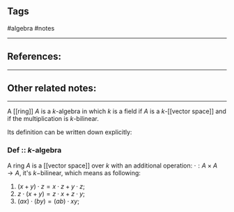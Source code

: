 
## Tags
#algebra #notes 

---

## References:


---
## Other related notes:


---
A [[ring]] $A$ is a $k$-algebra in which $k$ is a field if $A$ is a $k$-[[vector space]] and if the multiplication is $k$-bilinear.

Its definition can be written down explicitly:
### Def :: $k$-algebra
A ring $A$ is a [[vector space]] over $k$ with an additional operation:
$\cdot: A\times A\rightarrow A$, it's $k-$bilinear, which means as following:
1. $(x+y)\cdot z=x\cdot z+y\cdot z$;
2. $z\cdot (x+y)=z\cdot x+z\cdot y$;
3. $(ax)\cdot(by)=(ab)\cdot xy$;
